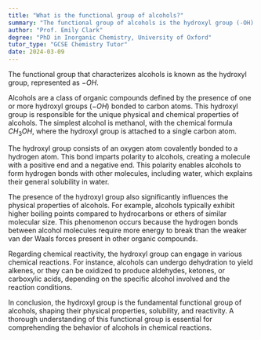 ```yaml
---
title: "What is the functional group of alcohols?"
summary: "The functional group of alcohols is the hydroxyl group (-OH)."
author: "Prof. Emily Clark"
degree: "PhD in Inorganic Chemistry, University of Oxford"
tutor_type: "GCSE Chemistry Tutor"
date: 2024-03-09
---
```


The functional group that characterizes alcohols is known as the hydroxyl group, represented as $-OH$.

Alcohols are a class of organic compounds defined by the presence of one or more hydroxyl groups ($-OH$) bonded to carbon atoms. This hydroxyl group is responsible for the unique physical and chemical properties of alcohols. The simplest alcohol is methanol, with the chemical formula $CH_3OH$, where the hydroxyl group is attached to a single carbon atom.

The hydroxyl group consists of an oxygen atom covalently bonded to a hydrogen atom. This bond imparts polarity to alcohols, creating a molecule with a positive end and a negative end. This polarity enables alcohols to form hydrogen bonds with other molecules, including water, which explains their general solubility in water.

The presence of the hydroxyl group also significantly influences the physical properties of alcohols. For example, alcohols typically exhibit higher boiling points compared to hydrocarbons or ethers of similar molecular size. This phenomenon occurs because the hydrogen bonds between alcohol molecules require more energy to break than the weaker van der Waals forces present in other organic compounds.

Regarding chemical reactivity, the hydroxyl group can engage in various chemical reactions. For instance, alcohols can undergo dehydration to yield alkenes, or they can be oxidized to produce aldehydes, ketones, or carboxylic acids, depending on the specific alcohol involved and the reaction conditions.

In conclusion, the hydroxyl group is the fundamental functional group of alcohols, shaping their physical properties, solubility, and reactivity. A thorough understanding of this functional group is essential for comprehending the behavior of alcohols in chemical reactions.
    